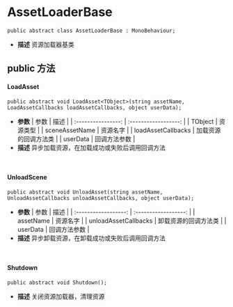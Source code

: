 # AssetLoaderBase
```
public abstract class AssetLoaderBase : MonoBehaviour;
```
- **描述**
    资源加载器基类


## public 方法
#### LoadAsset
```
public abstract void LoadAsset<TObject>(string assetName, LoadAssetCallbacks loadAssetCallbacks, object userData);
```
- **参数**
    |        参数        |         描述         |
    | :----------------: | :------------------: |
    |      TObject       |       资源类型       |
    |   sceneAssetName   |       资源名字       |
    | loadAssetCallbacks | 加载资源的回调方法类 |
    |      userData      |     回调方法参数     |
- **描述**
    异步加载资源，在加载成功或失败后调用回调方法
<br>

#### UnloadScene
```
public abstract void UnloadAsset(string assetName, UnloadAssetCallbacks unloadAssetCallbacks, object userData);
```
- **参数**
    |         参数         |         描述         |
    | :------------------: | :------------------: |
    |      assetName       |       资源名字       |
    | unloadAssetCallbacks | 卸载资源的回调方法类 |
    |       userData       |     回调方法参数     |
- **描述**
    异步卸载资源，在卸载成功或失败后调用回调方法
<br>

#### Shutdown
```
public abstract void Shutdown();
```
- **描述**
    关闭资源加载器，清理资源
<br>